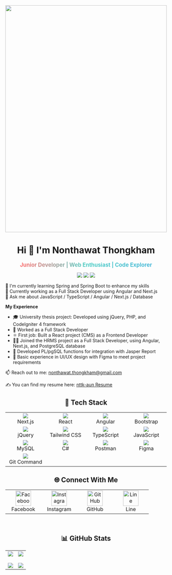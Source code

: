 <div align="center">
<!--   
  <div style="font-size:40px;">_________________________________________________________________________________________________________________________</div>
   -->
  <img src="https://github.com/nttk-aun/nttk-aun/blob/main/assets/dev-gif.gif?raw=true" style="width: 100%; max-width: 900px; height: 710px;" />
  
  <!-- <div style="font-size:40px;">‾‾‾‾‾‾‾‾‾‾‾‾‾‾‾‾‾‾‾‾‾‾‾‾‾‾‾‾‾‾‾‾‾‾‾‾‾‾‾‾‾‾‾‾‾‾‾‾‾‾‾‾‾‾‾‾‾‾‾‾‾‾‾‾‾‾‾‾‾‾‾‾‾‾‾‾‾‾‾‾‾‾‾‾‾‾‾‾‾‾‾‾‾‾‾‾‾‾‾‾‾‾‾‾‾‾‾‾‾‾‾‾‾‾‾‾‾‾‾‾‾</div> -->

</div>

<h1 align="center">Hi 👋 I'm Nonthawat Thongkham</h1>

<p align="center">
    <span style="display:inline-block; overflow:hidden;">
        <span style="display:inline-block; animation: slide-in-right 2s ease forwards;">
            <span style="background: linear-gradient(to right, #ff6b6b, #4ecdc4, #45b7d8); -webkit-background-clip: text; color: transparent; font-weight: bold; font-size: 1.2em;">Junior Developer | Web Enthusiast | Code Explorer</span>
        </span>
    </span>
</p>

<p align="center">
  <img src="https://img.shields.io/github/followers/nttk-aun?label=Followers&style=social" />
  <img src="https://img.shields.io/github/stars/nttk-aun?label=Stars&style=social" />
  <img src="https://komarev.com/ghpvc/?username=nttk-aun&label=Profile%20views&color=0e75b6&style=flat" />
</p>

🌱 I'm currently learning Spring and Spring Boot to enhance my skills  
🔭 Currently working as a Full Stack Developer using Angular and Next.js  
💬 Ask me about JavaScript / TypeScript / Angular / Next.js / Database  

**My Experience**

- 🎓 University thesis project: Developed using jQuery, PHP, and CodeIgniter 4 framework
- 💼 Worked as a Full Stack Developer
- ⚛️ First job: Built a React project (CMS) as a Frontend Developer
- 🧑‍💻 Joined the HRMS project as a Full Stack Developer, using Angular, Next.js, and PostgreSQL database
- 📝 Developed PL/pgSQL functions for integration with Jasper Report
- 🎨 Basic experience in UI/UX design with Figma to meet project requirements


📫 Reach out to me: nonthawat.thongkham@gmail.com

✍ You can find my resume here: [nttk-aun Resume](https://github.com/nttk-aun)

<h2 align="center">🚀 Tech Stack</h2>

<div align="center">
  <table>
    <tr>
      <td align="center" width="120">
        <img src="https://img.shields.io/badge/Next.js-000000?style=for-the-badge&logo=next.js&logoColor=white" />
        <br>Next.js
      </td>
      <td align="center" width="120">
        <img src="https://img.shields.io/badge/React-20232A?style=for-the-badge&logo=react&logoColor=61DAFB" />
        <br>React
      </td>
      <td align="center" width="120">
        <img src="https://img.shields.io/badge/Angular-DD0031?style=for-the-badge&logo=angular&logoColor=white" />
        <br>Angular
      </td>
      <td align="center" width="120">
        <img src="https://img.shields.io/badge/Bootstrap-563D7C?style=for-the-badge&logo=bootstrap&logoColor=white" />
        <br>Bootstrap
      </td>
    </tr>
    <tr>
      <td align="center" width="120">
        <img src="https://img.shields.io/badge/jQuery-0769AD?style=for-the-badge&logo=jquery&logoColor=white" />
        <br>jQuery
      </td>
      <td align="center" width="120">
        <img src="https://img.shields.io/badge/Tailwind_CSS-06B6D4?style=for-the-badge&logo=tailwind-css&logoColor=white" />
        <br>Tailwind CSS
      </td>
      <td align="center" width="120">
        <img src="https://img.shields.io/badge/TypeScript-007ACC?style=for-the-badge&logo=typescript&logoColor=white" />
        <br>TypeScript
      </td>
      <td align="center" width="120">
        <img src="https://img.shields.io/badge/JavaScript-F7DF1E?style=for-the-badge&logo=javascript&logoColor=black" />
        <br>JavaScript
      </td>
    </tr>
    <tr>
      <td align="center" width="120">
        <img src="https://img.shields.io/badge/MySQL-4479A1?style=for-the-badge&logo=mysql&logoColor=white" />
        <br>MySQL
      </td>
      <td align="center" width="120">
        <img src="https://img.shields.io/badge/C%23-239120?style=for-the-badge&logo=c-sharp&logoColor=white" />
        <br>C#
      </td>
      <td align="center" width="120">
        <img src="https://img.shields.io/badge/Postman-FF6C37?style=for-the-badge&logo=postman&logoColor=white" />
        <br>Postman
      </td>
      <td align="center" width="120">
        <img src="https://img.shields.io/badge/Figma-F24E1E?style=for-the-badge&logo=figma&logoColor=white" />
        <br>Figma
      </td>
    </tr>
    <tr>
      <td align="center" width="120">
        <img src="https://img.shields.io/badge/Git-F05032?style=for-the-badge&logo=git&logoColor=white" />
        <br>Git Command
      </td>
    </tr>
  </table>
</div>



<h2 align="center">🌐 Connect With Me</h2>

<div align="center">
  <table>
    <tr>
      <td align="center" width="96">
        <a href="https://www.facebook.com/oan.bibi" target="_blank">
          <img src="https://raw.githubusercontent.com/rahuldkjain/github-profile-readme-generator/master/src/images/icons/Social/facebook.svg" width="48" height="48" alt="Facebook" />
        </a>
        <br>Facebook
      </td>
      <td align="center" width="96">
        <a href="https://www.instagram.com/oan_bibi/" target="_blank">
          <img src="https://raw.githubusercontent.com/rahuldkjain/github-profile-readme-generator/master/src/images/icons/Social/instagram.svg" width="48" height="48" alt="Instagram" />
        </a>
        <br>Instagram
      </td>
      <td align="center" width="96">
        <a href="https://github.com/nttk-aun" target="_blank">
          <img src="https://raw.githubusercontent.com/rahuldkjain/github-profile-readme-generator/master/src/images/icons/Social/github.svg" width="48" height="48" alt="GitHub" />
        </a>
        <br>GitHub
      </td>
      <td align="center" width="96">
        <a href="https://line.me/ti/p/~oan_bibi" target="_blank">
          <img src="https://upload.wikimedia.org/wikipedia/commons/4/41/LINE_logo.svg" width="48" height="48" alt="Line" />
        </a>
        <br>Line
      </td>
    </tr>
  </table>
</div>

<br>

<h2 align="center">📊 GitHub Stats</h2>

<div align="center">
  <table>
    <tr>
      <td width="50%" align="center">
        <img src="https://github-readme-stats.vercel.app/api?username=nttk-aun&show_icons=true&theme=radical" />
        <br><br>
        <img src="https://github-readme-streak-stats.herokuapp.com/?user=nttk-aun&theme=radical" />
      </td>
      <td width="50%" align="center">
        <img src="https://github-readme-stats.vercel.app/api/top-langs/?username=nttk-aun&layout=compact&theme=radical" />
        <br><br>
        <img src="https://github-profile-trophy.vercel.app/?username=nttk-aun&theme=radical&row=2&column=3" />
      </td>
    </tr>
  </table>
</div>